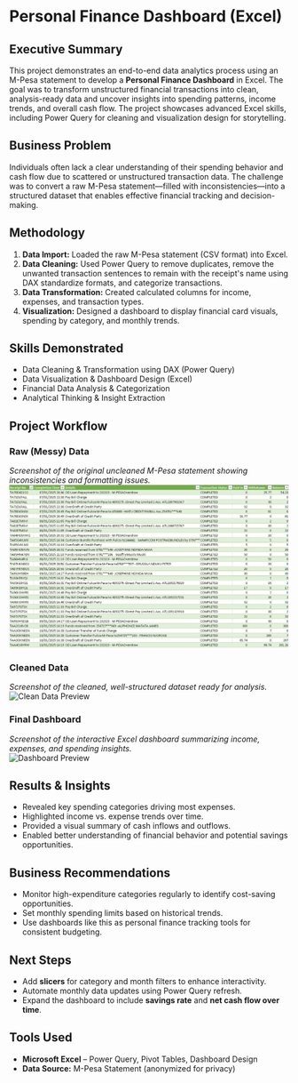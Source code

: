 # Personal Finance Dashboard (Excel)

## Executive Summary
This project demonstrates an end-to-end data analytics process using an M-Pesa statement to develop a **Personal Finance Dashboard** in Excel. The goal was to transform unstructured financial transactions into clean, analysis-ready data and uncover insights into spending patterns, income trends, and overall cash flow. The project showcases advanced Excel skills, including Power Query for cleaning and visualization design for storytelling.

## Business Problem
Individuals often lack a clear understanding of their spending behavior and cash flow due to scattered or unstructured transaction data. The challenge was to convert a raw M-Pesa statement—filled with inconsistencies—into a structured dataset that enables effective financial tracking and decision-making.

## Methodology
1. **Data Import:** Loaded the raw M-Pesa statement (CSV format) into Excel.  
2. **Data Cleaning:** Used Power Query to remove duplicates, remove the unwanted transaction sentences to remain with the receipt's name using DAX standardize formats, and categorize transactions.  
3. **Data Transformation:** Created calculated columns for income, expenses, and transaction types.  
4. **Visualization:** Designed a dashboard to display financial card visuals, spending by category, and monthly trends.


## Skills Demonstrated
- Data Cleaning & Transformation using DAX (Power Query)  
- Data Visualization & Dashboard Design (Excel)  
- Financial Data Analysis & Categorization  
- Analytical Thinking & Insight Extraction  


## Project Workflow

### Raw (Messy) Data
*Screenshot of the original uncleaned M-Pesa statement showing inconsistencies and formatting issues.*  
![Messy Mpesa Statement Spreadsheet](./Messy%20Mpesa%20Statement%20Spreadsheet.png)
### Cleaned Data
*Screenshot of the cleaned, well-structured dataset ready for analysis.*  
![Clean Data Preview](./images/clean-data.png)

### Final Dashboard
*Screenshot of the interactive Excel dashboard summarizing income, expenses, and spending insights.*  
![Dashboard Preview](./images/dashboard.png)


##  Results & Insights
- Revealed key spending categories driving most expenses.  
- Highlighted income vs. expense trends over time.  
- Provided a visual summary of cash inflows and outflows.  
- Enabled better understanding of financial behavior and potential savings opportunities.


##  Business Recommendations
- Monitor high-expenditure categories regularly to identify cost-saving opportunities.  
- Set monthly spending limits based on historical trends.  
- Use dashboards like this as personal finance tracking tools for consistent budgeting.


##  Next Steps
- Add **slicers** for category and month filters to enhance interactivity.  
- Automate monthly data updates using Power Query refresh.  
- Expand the dashboard to include **savings rate** and **net cash flow over time**.


##  Tools Used
- **Microsoft Excel** – Power Query, Pivot Tables, Dashboard Design  
- **Data Source:** M-Pesa Statement (anonymized for privacy)
